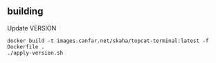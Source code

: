 ## building 
Update VERSION
```
docker build -t images.canfar.net/skaha/topcat-terminal:latest -f Dockerfile .
./apply-version.sh
```

